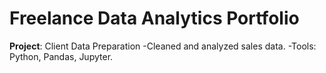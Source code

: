 # Freelance Data Analytics Portfolio

**Project**: Client Data Preparation
-Cleaned and analyzed sales data.
-Tools: Python, Pandas, Jupyter.